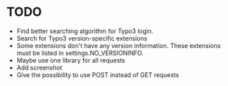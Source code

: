 # TODO

* Find better searching algorithm for Typo3 login.
* Search for Typo3 version-specific extensions
* Some extensions don't have any version information. These extensions must be listed in settings.NO_VERSIONINFO.
* Maybe use one library for all requests
* Add screenshot
* Give the possibility to use POST instead of GET requests
